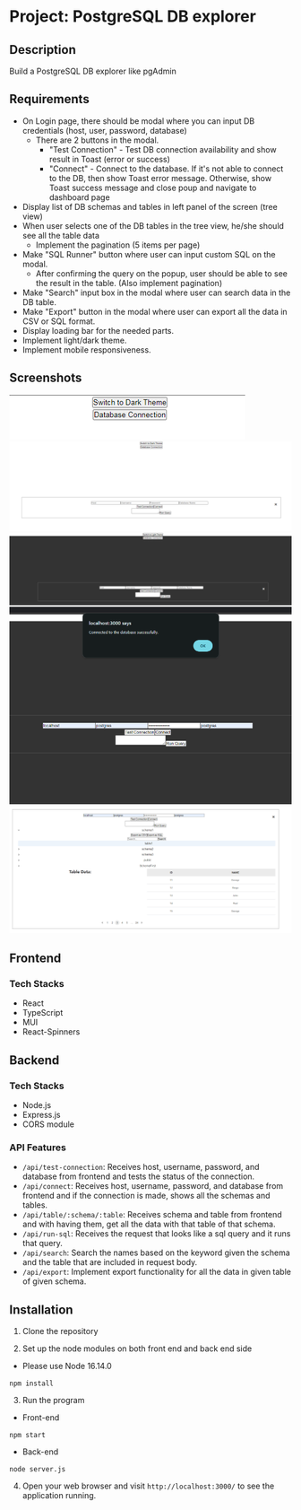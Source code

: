 # Project: PostgreSQL DB explorer

## Description
Build a PostgreSQL DB explorer like pgAdmin

## Requirements
- On Login page, there should be modal where you can input DB credentials (host, user, password, database)
    - There are 2 buttons in the modal.
        - "Test Connection" - Test DB connection availability and show result in Toast (error or success)
        - "Connect" - Connect to the database. If it's not able to connect to the DB, then show Toast error message. Otherwise, show Toast success message and close poup and navigate to dashboard page
- Display list of DB schemas and tables in left panel of the screen (tree view)
- When user selects one of the DB tables in the tree view, he/she should see all the table data
    - Implement the pagination (5 items per page)
- Make "SQL Runner" button where user can input custom SQL on the modal.
    - After confirming the query on the popup, user should be able to see the result in the table. (Also implement pagination)
- Make "Search" input box in the modal where user can search data in the DB table.
- Make "Export" button in the modal where user can export all the data in CSV or SQL format.
- Display loading bar for the needed parts.
- Implement light/dark theme.
- Implement mobile responsiveness.

## Screenshots
![alt text](image.png)
![alt text](image-1.png)
![alt text](image-2.png)
![alt text](image-3.png)
![alt text](image-4.png)

## Frontend
### Tech Stacks
- React
- TypeScript
- MUI
- React-Spinners

## Backend
### Tech Stacks
- Node.js
- Express.js
- CORS module

### API Features
- `/api/test-connection`: Receives host, username, password, and database from frontend and tests the status of the connection.
- `/api/connect`: Receives host, username, password, and database from frontend and if the connection is made, shows all the schemas and tables.
- `/api/table/:schema/:table`: Receives schema and table from frontend and with having them, get all the data with that table of that schema.
- `/api/run-sql`: Receives the request that looks like a sql query and it runs that query.
- `/api/search`: Search the names based on the keyword given the schema and the table that are included in request body.
- `/api/export`: Implement export functionality for all the data in given table of given schema.


## Installation

1. Clone the repository

2. Set up the node modules on both front end and back end side
- Please use Node 16.14.0

```shell
npm install
```

3. Run the program

- Front-end

```shell
npm start
```

- Back-end
```shell
node server.js
```

4. Open your web browser and visit `http://localhost:3000/` to see the application running.